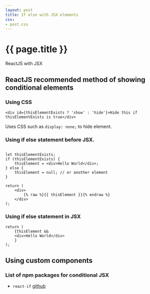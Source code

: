 ```yaml
---
layout: post
title: If else with JSX elements
css:
- post.css
---
```


# {{ page.title }}

ReactJS with JSX

## ReactJS recommended method of showing conditional elements

### Using CSS
```
<div id={thisElementExists ? 'show' : 'hide'}>Hide this if thisElementExists is true</div>
```

Uses CSS such as `display: none;` to hide element.

### Using if else statement before JSX.

```

let thisElementExists;
if (thisElementExists) {
    thisElement = <div>Hello World</div>;
} else {
    thisElement = null; // or another element
}

return (
    <div>
        {% raw %}{{ thisElement }}{% endraw %}
    </div>
);

```

### Using if else statement in JSX

```
return (
    {thisElement &&
    <div>Hello World</div>
    }
);
```

## Using custom components

### List of npm packages for conditional JSX

* `react-if` [github](https://www.npmjs.com/package/react-if)


